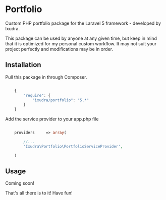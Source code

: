Portfolio
==============

Custom PHP portfolio package for the Laravel 5 framework - developed by Ixudra.

This package can be used by anyone at any given time, but keep in mind that it is optimized for my personal custom workflow. It may not suit your project perfectly and modifications may be in order.



## Installation

Pull this package in through Composer.

```js

    {
        "require": {
            "ixudra/portfolio": "5.*"
        }
    }

```

Add the service provider to your app.php file

```php

    providers     => array(

        //...
        'Ixudra\Portfolio\PortfolioServiceProvider',

    )

```



## Usage

Coming soon!


That's all there is to it! Have fun!